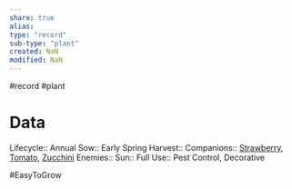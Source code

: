 ```yaml
---
share: true
alias: 
type: "record"
sub-type: "plant"
created: NaN 
modified: NaN
---
```

#record #plant
# Data
Lifecycle:: Annual
Sow:: Early Spring
Harvest:: 
Companions:: [Strawberry](./Strawberry.md), [Tomato](Tomato.md), [Zucchini](./Zucchini.md)
Enemies:: 
Sun:: Full
Use:: Pest Control, Decorative

#EasyToGrow 